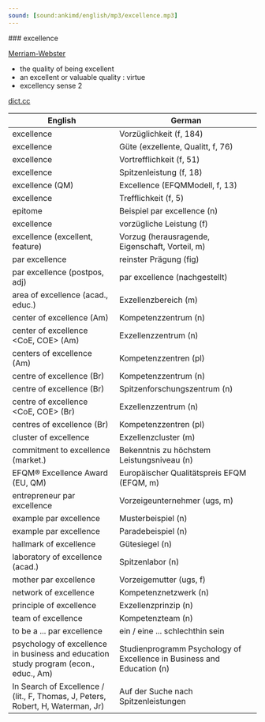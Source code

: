 ```yaml
---
sound: [sound:ankimd/english/mp3/excellence.mp3]
---
```


\### excellence

[Merriam-Webster](https://www.merriam-webster.com/dictionary/excellence)

- the quality of being excellent
- an excellent or valuable quality : virtue
- excellency sense 2

[dict.cc](https://www.dict.cc/excellence)

| English        | German       |
| -------------- | ------------ |
| excellence | Vorzüglichkeit (f, 184) |
| excellence | Güte (exzellente, Qualitt, f, 76) |
| excellence | Vortrefflichkeit (f, 51) |
| excellence | Spitzenleistung (f, 18) |
| excellence (QM) | Excellence (EFQMModell, f, 13) |
| excellence | Trefflichkeit (f, 5) |
| epitome | Beispiel par excellence (n) |
| excellence | vorzügliche Leistung (f) |
| excellence (excellent, feature) | Vorzug (herausragende, Eigenschaft, Vorteil, m) |
| par excellence | reinster Prägung (fig) |
| par excellence (postpos, adj) | par excellence (nachgestellt) |
| area of excellence (acad., educ.) | Exzellenzbereich (m) |
| center of excellence (Am) | Kompetenzzentrum (n) |
| center of excellence <CoE, COE> (Am) | Exzellenzzentrum (n) |
| centers of excellence (Am) | Kompetenzzentren (pl) |
| centre of excellence (Br) | Kompetenzzentrum (n) |
| centre of excellence (Br) | Spitzenforschungszentrum (n) |
| centre of excellence <CoE, COE> (Br) | Exzellenzzentrum (n) |
| centres of excellence (Br) | Kompetenzzentren (pl) |
| cluster of excellence <CoE> | Exzellenzcluster <EC> (m) |
| commitment to excellence (market.) | Bekenntnis zu höchstem Leistungsniveau (n) |
| EFQM® Excellence Award <EEA> (EU, QM) | Europäischer Qualitätspreis EFQM (EFQM, m) |
| entrepreneur par excellence | Vorzeigeunternehmer (ugs, m) |
| example par excellence | Musterbeispiel (n) |
| example par excellence | Paradebeispiel (n) |
| hallmark of excellence | Gütesiegel (n) |
| laboratory of excellence (acad.) | Spitzenlabor (n) |
| mother par excellence | Vorzeigemutter (ugs, f) |
| network of excellence | Kompetenznetzwerk (n) |
| principle of excellence | Exzellenzprinzip (n) |
| team of excellence | Kompetenzteam (n) |
| to be a ... par excellence | ein / eine ... schlechthin sein |
| psychology of excellence in business and education study program (econ., educ., Am) | Studienprogramm Psychology of Excellence in Business and Education (n) |
| In Search of Excellence / (lit., F, Thomas, J, Peters, Robert, H, Waterman, Jr) | Auf der Suche nach Spitzenleistungen |
